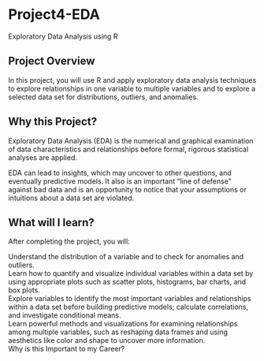 # Project4-EDA
Exploratory Data Analysis using R

## Project Overview
In this project, you will use R and apply exploratory data analysis techniques to explore relationships in one variable to multiple variables and to explore a selected data set for distributions, outliers, and anomalies.

## Why this Project?
Exploratory Data Analysis (EDA) is the numerical and graphical examination of data characteristics and relationships before formal, rigorous statistical analyses are applied.

EDA can lead to insights, which may uncover to other questions, and eventually predictive models. It also is an important “line of defense” against bad data and is an opportunity to notice that your assumptions or intuitions about a data set are violated.

## What will I learn?
After completing the project, you will:

Understand the distribution of a variable and to check for anomalies and outliers. <br>
Learn how to quantify and visualize individual variables within a data set by using appropriate plots such as scatter plots, histograms, bar charts, and box plots. <br>
Explore variables to identify the most important variables and relationships within a data set before building predictive models; calculate correlations, and investigate conditional means. <br>
Learn powerful methods and visualizations for examining relationships among multiple variables, such as reshaping data frames and using aesthetics like color and shape to uncover more information. <br>
Why is this Important to my Career?
